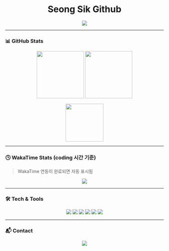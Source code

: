 <h1 align="center">Seong Sik Github</h1>

<p align="center">
  <img src="https://capsule-render.vercel.app/api?type=waving&color=auto&height=150&section=header&text=Welcome!&fontSize=40&fontAlign=70&fontAlignY=40" />
</p>

---

### 📊 GitHub Stats
<p align="center">
  <img src="https://github-readme-stats.vercel.app/api?username=Gapsick&show_icons=true&theme=tokyonight" height="150"/>
  <img src="https://streak-stats.demolab.com?user=Gapsick&theme=tokyonight" height="150"/>
</p>

<p align="center">
  <img src="https://github-readme-stats.vercel.app/api/top-langs/?username=Gapsick&layout=compact&theme=tokyonight" height="120"/>
</p>

---

### 🕓 WakaTime Stats (coding 시간 기준)
> WakaTime 연동이 완료되면 자동 표시됨

<p align="center">
  <img src="https://github-readme-stats.vercel.app/api/wakatime?username=gapsicke&theme=tokyonight&layout=compact" />
</p>

---

### 🛠️ Tech & Tools
<p align="center">
  <img src="https://img.shields.io/badge/Vue.js-4FC08D?style=flat&logo=vue.js&logoColor=white"/>
  <img src="https://img.shields.io/badge/JavaScript-F7DF1E?style=flat&logo=javascript&logoColor=black"/>
  <img src="https://img.shields.io/badge/Python-3776AB?style=flat&logo=python&logoColor=white"/>
  <img src="https://img.shields.io/badge/Java-007396?style=flat&logo=java&logoColor=white"/>
  <img src="https://img.shields.io/badge/HTML5-E34F26?style=flat&logo=html5&logoColor=white"/>
  <img src="https://img.shields.io/badge/CSS3-1572B6?style=flat&logo=css3&logoColor=white"/>
</p>

---

### 📬 Contact
<p align="center">
  <a href="mailto:gapsicke@gmail.com">
    <img src="https://img.shields.io/badge/Gmail-D14836?style=flat&logo=gmail&logoColor=white"/>
  </a>
</p>
